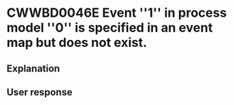# CWWBD0046E Event ''1'' in process model ''0'' is specified in an event map but does not exist.

## Explanation

## User response